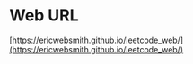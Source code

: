 # Web URL

[https://ericwebsmith.github.io/leetcode_web/](https://ericwebsmith.github.io/leetcode_web/)